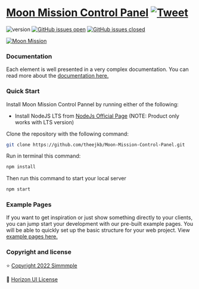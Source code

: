 # [Moon Mission Control Panel](https://horizon-ui.com/horizon-ui-chakra) [![Tweet](https://img.shields.io/twitter/url/http/shields.io.svg?style=social&logo=twitter)](https://twitter.com/erdMoonMission)

![version](https://img.shields.io/badge/version-1.0.0-blue.svg)
[![GitHub issues open](https://img.shields.io/github/issues/horizon-ui/horizon-ui-chakra.svg?maxAge=2592000)](https://github.com/theejkb/Moon-Mission-Control-Pannel/issues?q=is%3Aissue+is%3Aopen+)
[![GitHub issues closed](https://img.shields.io/github/issues-closed-raw/horizon-ui/horizon-ui-chakra.svg?maxAge=2592000)](https://github.com/theejkb/Moon-Mission-Control-Pannel/issues?q=is%3Aissue+is%3Aclosed)

[<img alt="Moon Mission" src="https://github.com/theejkb/Moon-Mission-Control-Pannel/blob/master/src/assets/img/github/moonmissionoverview.jpg" /> ](https://github.com/theejkb/Moon-Mission-Control-Pannel)

### Documentation

Each element is well presented in a very complex documentation. You can read
more about the
<a href="https://horizon-ui.com/documentation/docs/introduction?ref=readme-horizon" target="_blank">documentation
here.</a>

### Quick Start

Install Moon Mission Control Pannel by running either of the following:

- Install NodeJS LTS from
  [NodeJs Official Page](https://nodejs.org/en/?ref=horizon-documentation)
  (NOTE: Product only works with LTS version)

Clone the repository with the following command:

```bash
git clone https://github.com/theejkb/Moon-Mission-Control-Panel.git
```

Run in terminal this command:

```bash
npm install
```

Then run this command to start your local server

```bash
npm start
```

### Example Pages

If you want to get inspiration or just show something directly to your clients,
you can jump start your development with our pre-built example pages. You will
be able to quickly set up the basic structure for your web project. View
<a href="https://horizon-ui.com/horizon-ui-chakra/?ref=readme-horizon" target="_blank">example
pages here.</a>

### Copyright and license

⭐️ [Copyright 2022 Simmmple ](https://www.simmmple.com/?ref=readme-horizon)

📄 [Horizon UI License](https://www.simmmple.com/licenses?ref=readme-horizon)

